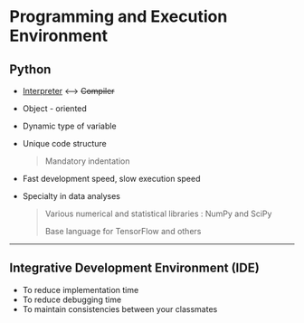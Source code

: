 # Programming and Execution Environment

## Python

- <u>Interpreter</u> <--> ~~Compiler~~

- Object - oriented

- Dynamic type of variable

- Unique code structure

  > Mandatory indentation

- Fast development speed, slow execution speed

- Specialty in data analyses

  > Various numerical and statistical libraries : NumPy and SciPy
  >
  > Base language for TensorFlow and others

-----

## Integrative Development Environment (IDE)

- To reduce implementation time
- To reduce debugging time
- To maintain consistencies between your classmates

